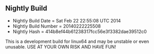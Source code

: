 
Nightly Build
------------------------------

* Nightly Build Date = Sat Feb 22 22:55:08 UTC 2014
* Nightly Build Number = 20140222225508
* Nightly Hash = 414b8ef44b61238317fcc56e3f3382dae39512c0

This is a development build for linux64 and may be unstable or even unusable.
USE AT YOUR OWN RISK AND HAVE FUN!

